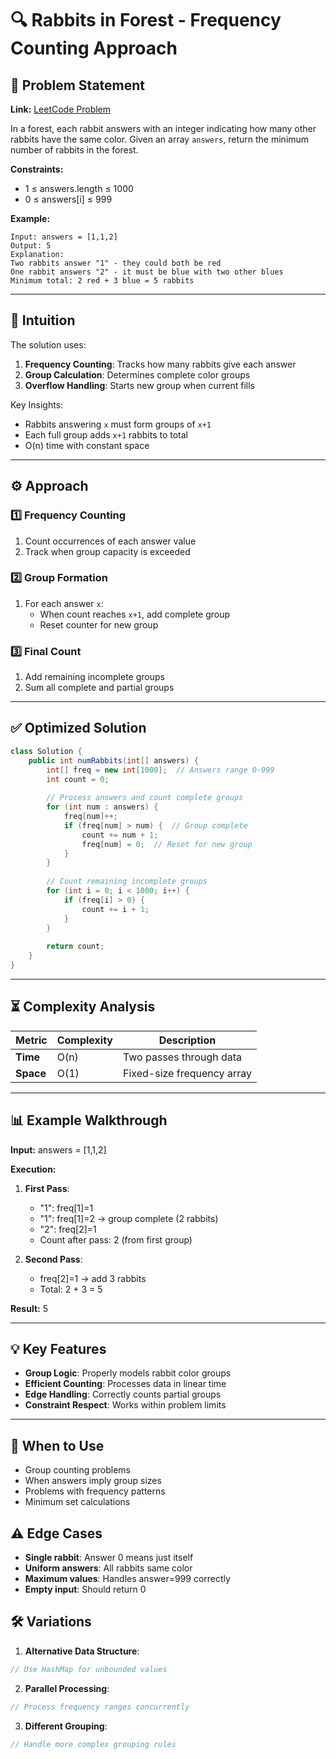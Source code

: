 # 🔍 Rabbits in Forest - Frequency Counting Approach

## 📜 Problem Statement
**Link:** [LeetCode Problem](https://leetcode.com/problems/rabbits-in-forest/description/?envType=daily-question&envId=2025-04-20)

In a forest, each rabbit answers with an integer indicating how many other rabbits have the same color. Given an array `answers`, return the minimum number of rabbits in the forest.

**Constraints:**
- 1 ≤ answers.length ≤ 1000
- 0 ≤ answers[i] ≤ 999

**Example:**
```text
Input: answers = [1,1,2]
Output: 5
Explanation: 
Two rabbits answer "1" - they could both be red
One rabbit answers "2" - it must be blue with two other blues
Minimum total: 2 red + 3 blue = 5 rabbits
```

---

## 🧠 Intuition
The solution uses:
1. **Frequency Counting**: Tracks how many rabbits give each answer
2. **Group Calculation**: Determines complete color groups
3. **Overflow Handling**: Starts new group when current fills

Key Insights:
- Rabbits answering `x` must form groups of `x+1`
- Each full group adds `x+1` rabbits to total
- O(n) time with constant space

---

## ⚙️ Approach
### **1️⃣ Frequency Counting**
1. Count occurrences of each answer value
2. Track when group capacity is exceeded

### **2️⃣ Group Formation**
1. For each answer `x`:
   - When count reaches `x+1`, add complete group
   - Reset counter for new group

### **3️⃣ Final Count**
1. Add remaining incomplete groups
2. Sum all complete and partial groups

---

## ✅ Optimized Solution
```java []
class Solution {
    public int numRabbits(int[] answers) {
        int[] freq = new int[1000];  // Answers range 0-999
        int count = 0;
        
        // Process answers and count complete groups
        for (int num : answers) {
            freq[num]++;
            if (freq[num] > num) {  // Group complete
                count += num + 1;
                freq[num] = 0;  // Reset for new group
            }
        }
        
        // Count remaining incomplete groups
        for (int i = 0; i < 1000; i++) {
            if (freq[i] > 0) {
                count += i + 1;
            }
        }
        
        return count;
    }
}
```

---

## ⏳ Complexity Analysis
| Metric          | Complexity | Description |
|-----------------|------------|-------------|
| **Time**        | O(n)       | Two passes through data |
| **Space**       | O(1)       | Fixed-size frequency array |

---

## 📊 Example Walkthrough

**Input:** answers = [1,1,2]

**Execution:**
1. **First Pass**:
   - "1": freq[1]=1
   - "1": freq[1]=2 → group complete (2 rabbits)
   - "2": freq[2]=1
   - Count after pass: 2 (from first group)

2. **Second Pass**:
   - freq[2]=1 → add 3 rabbits
   - Total: 2 + 3 = 5

**Result:** 5

---

## 💡 Key Features
- **Group Logic**: Properly models rabbit color groups
- **Efficient Counting**: Processes data in linear time
- **Edge Handling**: Correctly counts partial groups
- **Constraint Respect**: Works within problem limits

---

## 🚀 When to Use
- Group counting problems
- When answers imply group sizes
- Problems with frequency patterns
- Minimum set calculations

## ⚠️ Edge Cases
- **Single rabbit**: Answer 0 means just itself
- **Uniform answers**: All rabbits same color
- **Maximum values**: Handles answer=999 correctly
- **Empty input**: Should return 0

## 🛠 Variations
1. **Alternative Data Structure**:
```java
// Use HashMap for unbounded values
```

2. **Parallel Processing**:
```java
// Process frequency ranges concurrently
```

3. **Different Grouping**:
```java
// Handle more complex grouping rules
```